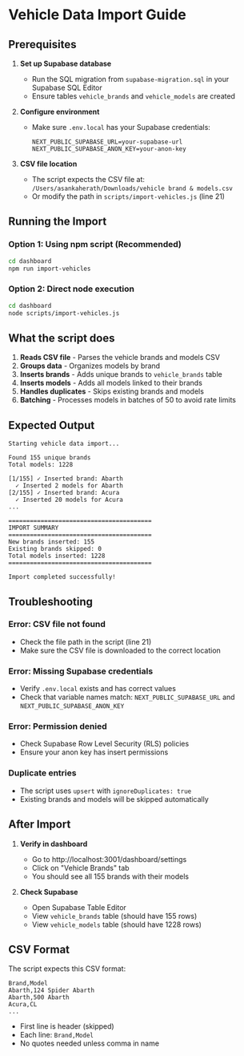 # Vehicle Data Import Guide

## Prerequisites

1. **Set up Supabase database**
   - Run the SQL migration from `supabase-migration.sql` in your Supabase SQL Editor
   - Ensure tables `vehicle_brands` and `vehicle_models` are created

2. **Configure environment**
   - Make sure `.env.local` has your Supabase credentials:
     ```
     NEXT_PUBLIC_SUPABASE_URL=your-supabase-url
     NEXT_PUBLIC_SUPABASE_ANON_KEY=your-anon-key
     ```

3. **CSV file location**
   - The script expects the CSV file at: `/Users/asankaherath/Downloads/vehicle brand & models.csv`
   - Or modify the path in `scripts/import-vehicles.js` (line 21)

## Running the Import

### Option 1: Using npm script (Recommended)

```bash
cd dashboard
npm run import-vehicles
```

### Option 2: Direct node execution

```bash
cd dashboard
node scripts/import-vehicles.js
```

## What the script does

1. **Reads CSV file** - Parses the vehicle brands and models CSV
2. **Groups data** - Organizes models by brand
3. **Inserts brands** - Adds unique brands to `vehicle_brands` table
4. **Inserts models** - Adds all models linked to their brands
5. **Handles duplicates** - Skips existing brands and models
6. **Batching** - Processes models in batches of 50 to avoid rate limits

## Expected Output

```
Starting vehicle data import...

Found 155 unique brands
Total models: 1228

[1/155] ✓ Inserted brand: Abarth
  ✓ Inserted 2 models for Abarth
[2/155] ✓ Inserted brand: Acura
  ✓ Inserted 20 models for Acura
...

========================================
IMPORT SUMMARY
========================================
New brands inserted: 155
Existing brands skipped: 0
Total models inserted: 1228
========================================

Import completed successfully!
```

## Troubleshooting

### Error: CSV file not found
- Check the file path in the script (line 21)
- Make sure the CSV file is downloaded to the correct location

### Error: Missing Supabase credentials
- Verify `.env.local` exists and has correct values
- Check that variable names match: `NEXT_PUBLIC_SUPABASE_URL` and `NEXT_PUBLIC_SUPABASE_ANON_KEY`

### Error: Permission denied
- Check Supabase Row Level Security (RLS) policies
- Ensure your anon key has insert permissions

### Duplicate entries
- The script uses `upsert` with `ignoreDuplicates: true`
- Existing brands and models will be skipped automatically

## After Import

1. **Verify in dashboard**
   - Go to http://localhost:3001/dashboard/settings
   - Click on "Vehicle Brands" tab
   - You should see all 155 brands with their models

2. **Check Supabase**
   - Open Supabase Table Editor
   - View `vehicle_brands` table (should have 155 rows)
   - View `vehicle_models` table (should have 1228 rows)

## CSV Format

The script expects this CSV format:
```
Brand,Model
Abarth,124 Spider Abarth
Abarth,500 Abarth
Acura,CL
...
```

- First line is header (skipped)
- Each line: `Brand,Model`
- No quotes needed unless comma in name

